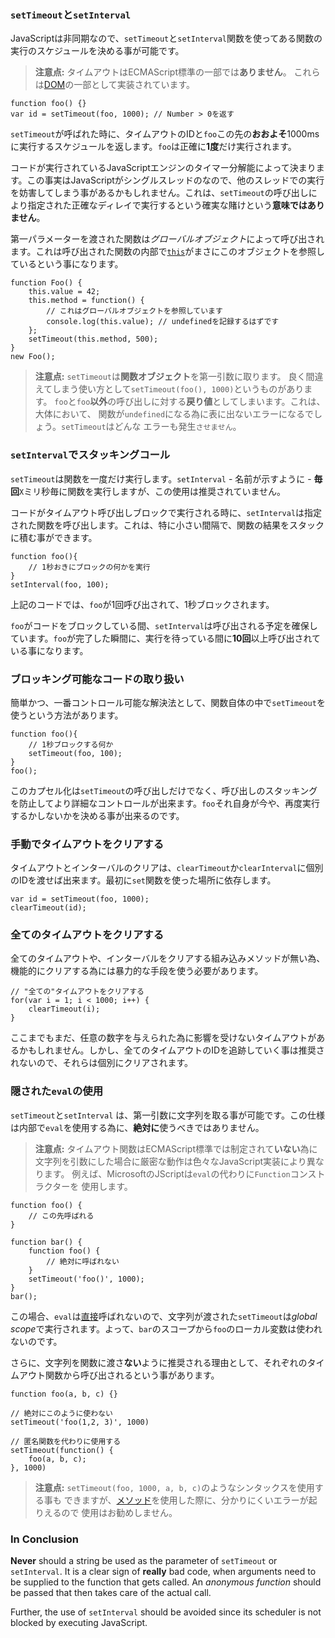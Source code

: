 ### `setTimeout`と`setInterval`

JavaScriptは非同期なので、`setTimeout`と`setInterval`関数を使ってある関数の実行のスケジュールを決める事が可能です。

> **注意点:** タイムアウトはECMAScript標準の一部では**ありません**。
> これらは[DOM][1]の一部として実装されています。

    function foo() {}
    var id = setTimeout(foo, 1000); // Number > 0を返す

`setTimeout`が呼ばれた時に、タイムアウトのIDと`foo`この先の**おおよそ**1000msに実行するスケジュールを返します。`foo`は正確に**1度**だけ実行されます。

コードが実行されているJavaScriptエンジンのタイマー分解能によって決まります。この事実はJavaScriptがシングルスレッドのなので、他のスレッドでの実行を妨害してしまう事があるかもしれません。これは、`setTimeout`の呼び出しにより指定された正確なディレイで実行するという確実な賭けという**意味ではありません**。

第一パラメーターを渡された関数は*グローバルオブジェクト*によって呼び出されます。これは呼び出された関数の内部で[`this`](#functionis)がまさにこのオブジェクトを参照しているという事になります。

    function Foo() {
        this.value = 42;
        this.method = function() {
            // これはグローバルオブジェクトを参照しています
            console.log(this.value); // undefinedを記録するはずです
        };
        setTimeout(this.method, 500);
    }
    new Foo();


> **注意点:** `setTimeout`は**関数オブジェクト**を第一引数に取ります。
> 良く間違えてしまう使い方として`setTimeout(foo(), 1000)`というものがあります。
> `foo`と`foo`**以外**の呼び出しに対する**戻り値**としてしまいます。これは、大体において、
> 関数が`undefined`になる為に表に出ないエラーになるでしょう。`setTimeout`はどんな
> エラーも発生`させません`。

### `setInterval`でスタッキングコール

`setTimeout`は関数を一度だけ実行します。`setInterval` - 名前が示すように - **毎回**`X`ミリ秒毎に関数を実行しますが、この使用は推奨されていません。

コードがタイムアウト呼び出しブロックで実行される時に、`setInterval`は指定された関数を呼び出します。これは、特に小さい間隔で、関数の結果をスタックに積む事ができます。

    function foo(){
        // 1秒おきにブロックの何かを実行
    }
    setInterval(foo, 100);

上記のコードでは、`foo`が1回呼び出されて、1秒ブロックされます。

`foo`がコードをブロックしている間、`setInterval`は呼び出される予定を確保しています。`foo`が完了した瞬間に、実行を待っている間に**10回**以上呼び出されている事になります。

### ブロッキング可能なコードの取り扱い

簡単かつ、一番コントロール可能な解決法として、関数自体の中で`setTimeout`を使うという方法があります。

    function foo(){
        // 1秒ブロックする何か
        setTimeout(foo, 100);
    }
    foo();

このカプセル化は`setTimeout`の呼び出しだけでなく、呼び出しのスタッキングを防止してより詳細なコントロールが出来ます。`foo`それ自身が今や、再度実行するかしないかを決める事が出来るのです。

### 手動でタイムアウトをクリアする

タイムアウトとインターバルのクリアは、`clearTimeout`か`clearInterval`に個別のIDを渡せば出来ます。最初に`set`関数を使った場所に依存します。

    var id = setTimeout(foo, 1000);
    clearTimeout(id);

### 全てのタイムアウトをクリアする

全てのタイムアウトや、インターバルをクリアする組み込みメソッドが無い為、機能的にクリアする為には暴力的な手段を使う必要があります。

    // "全ての"タイムアウトをクリアする
    for(var i = 1; i < 1000; i++) {
        clearTimeout(i);
    }

ここまでもまだ、任意の数字を与えられた為に影響を受けないタイムアウトがあるかもしれません。しかし、全てのタイムアウトのIDを追跡していく事は推奨されないので、それらは個別にクリアされます。

### 隠された`eval`の使用

`setTimeout`と`setInterval` は、第一引数に文字列を取る事が可能です。この仕様は内部で`eval`を使用する為に、**絶対に**使うべきではありません。

> **注意点:** タイムアウト関数はECMAScript標準では制定されて**いない**為に
> 文字列を引数にした場合に厳密な動作は色々なJavaScript実装により異なります。
> 例えば、MicrosoftのJScriptは`eval`の代わりに`Function`コンストラクターを
> 使用します。

    function foo() {
        // この先呼ばれる
    }

    function bar() {
        function foo() {
            // 絶対に呼ばれない
        }
        setTimeout('foo()', 1000);
    }
    bar();

この場合、`eval`は[直接](#core.eval)呼ばれないので、文字列が渡された`setTimeout`は*global scope*で実行されます。よって、`bar`のスコープから`foo`のローカル変数は使われないのです。

さらに、文字列を関数に渡さ**ない**ように推奨される理由として、それぞれのタイムアウト関数から呼び出されるという事があります。

    function foo(a, b, c) {}
    
    // 絶対にこのように使わない
    setTimeout('foo(1,2, 3)', 1000)

    // 匿名関数を代わりに使用する
    setTimeout(function() {
        foo(a, b, c);
    }, 1000)

> **注意点:** `setTimeout(foo, 1000, a, b, c)`のようなシンタックスを使用する事も
> できますが、[メソッド](#function.this)を使用した際に、分かりにくいエラーが起りえるので
> 使用はお勧めしません。

### In Conclusion

**Never** should a string be used as the parameter of `setTimeout` or 
`setInterval`. It is a clear sign of **really** bad code, when arguments need 
to be supplied to the function that gets called. An *anonymous function* should
be passed that then takes care of the actual call.

Further, the use of `setInterval` should be avoided since its scheduler is not
blocked by executing JavaScript.

[1]: http://en.wikipedia.org/wiki/Document_Object_Model "Document Object Model"


